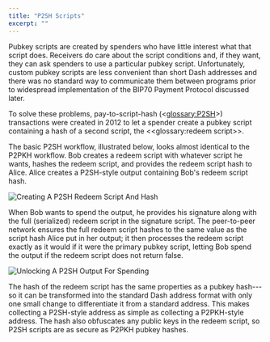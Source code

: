 ```yaml
---
title: "P2SH Scripts"
excerpt: ""
---
```

Pubkey scripts are created by spenders who have little interest what that script does. Receivers do care about the script conditions and, if they want, they can ask spenders to use a particular pubkey script. Unfortunately, custom pubkey scripts are less convenient than short Dash addresses and there was no standard way to communicate them between programs prior to widespread implementation of the BIP70 Payment Protocol discussed later.

To solve these problems, pay-to-script-hash (<<glossary:P2SH>>) transactions were created in 2012 to let a spender create a pubkey script containing a hash of a second script, the <<glossary:redeem script>>.

The basic P2SH workflow, illustrated below, looks almost identical to the P2PKH workflow. Bob creates a redeem script with whatever script he wants, hashes the redeem script, and provides the redeem script hash to Alice. Alice creates a P2SH-style output containing Bob's redeem script hash.

![Creating A P2SH Redeem Script And Hash](https://dash-docs.github.io/img/dev/en-creating-p2sh-output.svg)

When Bob wants to spend the output, he provides his signature along with the full (serialized) redeem script in the signature script. The peer-to-peer network ensures the full redeem script hashes to the same value as the script hash Alice put in her output; it then processes the redeem script exactly as it would if it were the primary pubkey script, letting Bob spend the output if the redeem script does not return false.

![Unlocking A P2SH Output For Spending](https://dash-docs.github.io/img/dev/en-unlocking-p2sh-output.svg)

The hash of the redeem script has the same properties as a pubkey hash---so it can be transformed into the standard Dash address format with only one small change to differentiate it from a standard address. This makes collecting a P2SH-style address as simple as collecting a P2PKH-style address. The hash also obfuscates any public keys in the redeem script, so P2SH scripts are as secure as P2PKH pubkey hashes.
